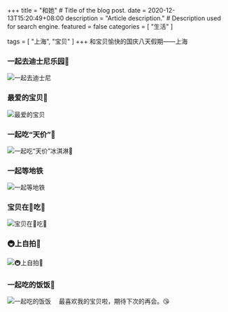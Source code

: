 +++
title = "和她" # Title of the blog post.
date = 2020-12-13T15:20:49+08:00
description = "Article description." # Description used for search engine.
featured = false 
categories = [
  "生活"
]

tags = [
  "上海",
  "宝贝"
]
+++
和宝贝愉快的国庆八天假期——上海
<!--more-->


### 一起去迪士尼乐园👸
![一起去迪士尼](https://fastly.jsdelivr.net/gh/seymourtang/blogpic/img/IMG_7442.JPG)
### 最爱的宝贝👩
![最爱的宝贝](https://fastly.jsdelivr.net/gh/seymourtang/blogpic/img/IMG_7470.JPG)
### 一起吃“天价”🍦
![一起吃“天价”冰淇淋🍦](https://fastly.jsdelivr.net/gh/seymourtang/blogpic/img/IMG_7472.JPG)
### 一起等地铁
![一起等地铁](https://fastly.jsdelivr.net/gh/seymourtang/blogpic/img/IMG_7525.JPG)
### 宝贝在🍟吃🍦
![宝贝在🍟吃🍦](https://fastly.jsdelivr.net/gh/seymourtang/blogpic/img/IMG_7527.JPG)
### 🚇上自拍🤳
![🚇上自拍🤳](https://fastly.jsdelivr.net/gh/seymourtang/blogpic/img/IMG_7529.JPG)
### 一起吃的饭饭🥣
![一起吃的饭饭](https://fastly.jsdelivr.net/gh/seymourtang/blogpic/img/IMG_0617.JPG)　
最喜欢我的宝贝啦，期待下次的再会。😘